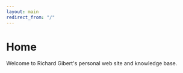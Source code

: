 ```yaml
---
layout: main
redirect_from: "/"
---
```


# Home

Welcome to Richard Gibert's personal web site and knowledge base.

